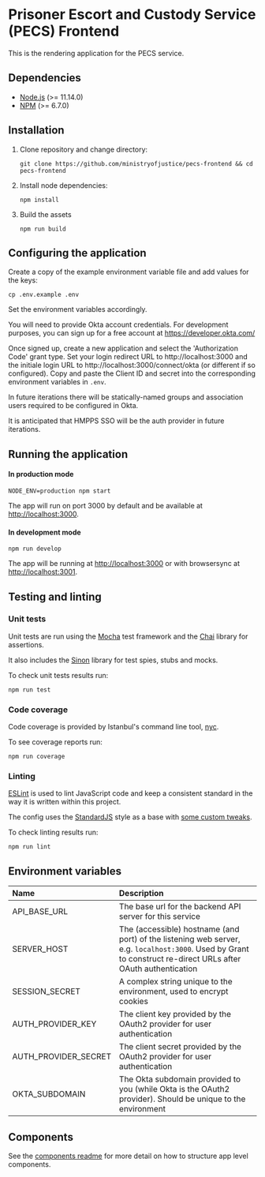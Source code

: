 # Prisoner Escort and Custody Service (PECS) Frontend

This is the rendering application for the PECS service.

## Dependencies

- [Node.js](https://nodejs.org/en/) (>= 11.14.0)
- [NPM](https://www.npmjs.com/) (>= 6.7.0)

## Installation

1. Clone repository and change directory:

   ```
   git clone https://github.com/ministryofjustice/pecs-frontend && cd pecs-frontend
   ```

1. Install node dependencies:

   ```
   npm install
   ```

1. Build the assets

    ```
    npm run build
    ```

## Configuring the application

Create a copy of the example environment variable file and add values for the keys:

   ```
   cp .env.example .env
   ```

Set the environment variables accordingly.

You will need to provide Okta account credentials. For development purposes, you can sign up for a free account at https://developer.okta.com/

Once signed up, create a new application and select the 'Authorization Code' grant type. Set your login redirect URL to http://localhost:3000 and the initiale login URL to http://localhost:3000/connect/okta (or different if so configured). Copy and paste the Client ID and secret into the corresponding environment variables in `.env`.

In future iterations there will be statically-named groups and association users required to be configured in Okta.

It is anticipated that HMPPS SSO will be the auth provider in future iterations.


## Running the application

#### In production mode

```
NODE_ENV=production npm start
```

The app will run on port 3000 by default and be available at [http://localhost:3000](http://localhost:3000).

#### In development mode

```
npm run develop
```

The app will be running at [http://localhost:3000](http://localhost:3000) or with browsersync at [http://localhost:3001](http://localhost:3001).

## Testing and linting

### Unit tests

Unit tests are run using the [Mocha](https://mochajs.org/) test framework and the [Chai](https://www.chaijs.com/) library for assertions.

It also includes the [Sinon](https://sinonjs.org/) library for test spies, stubs and mocks.

To check unit tests results run:

```
npm run test
```

### Code coverage

Code coverage is provided by Istanbul's command line tool, [nyc](https://www.npmjs.com/package/nyc).

To see coverage reports run:

```
npm run coverage
```

### Linting

[ESLint](https://eslint.org/) is used to lint JavaScript code and keep a consistent standard in the way it is written within this project.

The config uses the [StandardJS](https://standardjs.com/) style as a base with [some custom tweaks](./.eslintrc.js).

To check linting results run:

```
npm run lint
```

## Environment variables

| Name | Description |
|:-----|:------------|
| API_BASE_URL | The base url for the backend API server for this service |
| SERVER_HOST | The (accessible) hostname (and port) of the listening web server, e.g. `localhost:3000`. Used by Grant to construct re-direct URLs after OAuth authentication |
| SESSION_SECRET | A complex string unique to the environment, used to encrypt cookies |
| AUTH_PROVIDER_KEY | The client key provided by the OAuth2 provider for user authentication |
| AUTH_PROVIDER_SECRET | The client secret provided by the OAuth2 provider for user authentication |
| OKTA_SUBDOMAIN | The Okta subdomain provided to you (while Okta is the OAuth2 provider). Should be unique to the environment |

## Components

See the [components readme](./common/components/README.md) for more detail on how to structure app level components.

